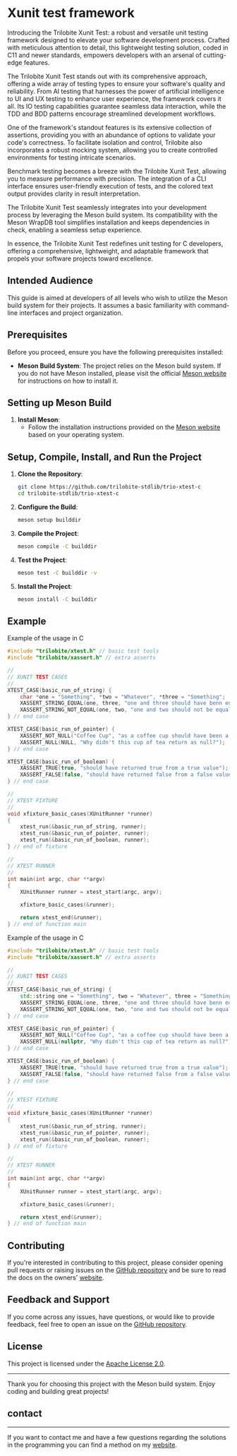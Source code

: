 # Xunit test framework

Introducing the Trilobite Xunit Test: a robust and versatile unit testing framework designed to elevate your software development process. Crafted with meticulous attention to detail, this lightweight testing solution, coded in C11 and newer standards, empowers developers with an arsenal of cutting-edge features.

The Trilobite Xunit Test stands out with its comprehensive approach, offering a wide array of testing types to ensure your software's quality and reliability. From AI testing that harnesses the power of artificial intelligence to UI and UX testing to enhance user experience, the framework covers it all. Its IO testing capabilities guarantee seamless data interaction, while the TDD and BDD patterns encourage streamlined development workflows.

One of the framework's standout features is its extensive collection of assertions, providing you with an abundance of options to validate your code's correctness. To facilitate isolation and control, Trilobite also incorporates a robust mocking system, allowing you to create controlled environments for testing intricate scenarios.

Benchmark testing becomes a breeze with the Trilobite Xunit Test, allowing you to measure performance with precision. The integration of a CLI interface ensures user-friendly execution of tests, and the colored text output provides clarity in result interpretation.

The Trilobite Xunit Test seamlessly integrates into your development process by leveraging the Meson build system. Its compatibility with the Meson WrapDB tool simplifies installation and keeps dependencies in check, enabling a seamless setup experience.

In essence, the Trilobite Xunit Test redefines unit testing for C developers, offering a comprehensive, lightweight, and adaptable framework that propels your software projects toward excellence.

## Intended Audience

This guide is aimed at developers of all levels who wish to utilize the Meson build system for their projects. It assumes a basic familiarity with command-line interfaces and project organization.

## Prerequisites

Before you proceed, ensure you have the following prerequisites installed:

- **Meson Build System**: The project relies on the Meson build system. If you do not have Meson installed, please visit the official [Meson website](https://mesonbuild.com/Getting-meson.html) for instructions on how to install it.

## Setting up Meson Build

1. **Install Meson**:
   - Follow the installation instructions provided on the [Meson website](https://mesonbuild.com/Getting-meson.html) based on your operating system.

## Setup, Compile, Install, and Run the Project

1. **Clone the Repository**:
   ```bash
   git clone https://github.com/trilobite-stdlib/trio-xtest-c
   cd trilobite-stdlib/trio-xtest-c
   ```

2. **Configure the Build**:
   ```bash
   meson setup builddir
   ```

3. **Compile the Project**:
   ```bash
   meson compile -C builddir
   ```

4. **Test the Project**:
   ```bash
   meson test -C builddir -v
   ```

5. **Install the Project**:
   ```bash
   meson install -C builddir
   ```

## Example

Example of the usage in C

```c
#include "trilobite/xtest.h" // basic test tools
#include "trilobite/xassert.h" // extra asserts

//
// XUNIT TEST CASES
//
XTEST_CASE(basic_run_of_string) {
    char *one = "Something", *two = "Whatever", *three = "Something";
    XASSERT_STRING_EQUAL(one, three, "one and three should have benn equal");
    XASSERT_STRING_NOT_EQUAL(one, two, "one and two should not be equal");
} // end case

XTEST_CASE(basic_run_of_pointer) {
    XASSERT_NOT_NULL("Coffee Cup", "as a coffee cup should have been a non null value");
    XASSERT_NULL(NULL, "Why didn't this cup of tea return as null?");
} // end case

XTEST_CASE(basic_run_of_boolean) {
    XASSERT_TRUE(true, "should have returned true from a true value");
    XASSERT_FALSE(false, "should have returned false from a false value");
} // end case

//
// XTEST FIXTURE
//
void xfixture_basic_cases(XUnitRunner *runner)
{
    xtest_run(&basic_run_of_string, runner);
    xtest_run(&basic_run_of_pointer, runner);
    xtest_run(&basic_run_of_boolean, runner);
} // end of fixture

//
// XTEST RUNNER
//
int main(int argc, char **argv)
{
    XUnitRunner runner = xtest_start(argc, argv);

    xfixture_basic_cases(&runner);

    return xtest_end(&runner);
} // end of function main
```

Example of the usage in C

```cpp
#include "trilobite/xtest.h" // basic test tools
#include "trilobite/xassert.h" // extra asserts

//
// XUNIT TEST CASES
//
XTEST_CASE(basic_run_of_string) {
    std::string one = "Something", two = "Whatever", three = "Something";
    XASSERT_STRING_EQUAL(one, three, "one and three should have benn equal");
    XASSERT_STRING_NOT_EQUAL(one, two, "one and two should not be equal");
} // end case

XTEST_CASE(basic_run_of_pointer) {
    XASSERT_NOT_NULL("Coffee Cup", "as a coffee cup should have been a non null value");
    XASSERT_NULL(nullptr, "Why didn't this cup of tea return as null?");
} // end case

XTEST_CASE(basic_run_of_boolean) {
    XASSERT_TRUE(true, "should have returned true from a true value");
    XASSERT_FALSE(false, "should have returned false from a false value");
} // end case

//
// XTEST FIXTURE
//
void xfixture_basic_cases(XUnitRunner *runner)
{
    xtest_run(&basic_run_of_string, runner);
    xtest_run(&basic_run_of_pointer, runner);
    xtest_run(&basic_run_of_boolean, runner);
} // end of fixture

//
// XTEST RUNNER
//
int main(int argc, char **argv)
{
    XUnitRunner runner = xtest_start(argc, argv);

    xfixture_basic_cases(&runner);

    return xtest_end(&runner);
} // end of function main
```

## Contributing

If you're interested in contributing to this project, please consider opening pull requests or raising issues on the [GitHub repository](https://github.com/trilobite-stdlib/trio-xtest-c) and be sure to read the docs on the owners' [website](https://trilobite.code.blog).

## Feedback and Support

If you come across any issues, have questions, or would like to provide feedback, feel free to open an issue on the [GitHub repository](https://github.com/trilobite-stdlib/trio-xtest-c/issues).

## License

This project is licensed under the [Apache License 2.0](LICENSE).

---

Thank you for choosing this project with the Meson build system. Enjoy coding and building great projects!

## contact

* * *

If you want to contact me and have a few questions
regarding the solutions in the programming you can
find a method on my [website](https://trilobite.code.blog/contact/).

